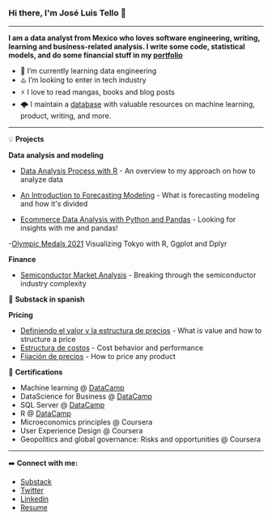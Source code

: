 ### Hi there, I'm José Luis Tello 👋 

---

**I am a data analyst from Mexico who loves software engineering, writing, learning and business-related analysis. I write some code, statistical models, and do some financial stuff in my [portfolio](https://joseluistello.github.io/)**

- 🌱 I’m currently learning data engineering
- ♨️ I’m looking to enter in tech industry
- ⚡ I love to read mangas, books and blog posts
- 🌩️ I maintain a [database](https://www.notion.so/joseluistello/resources-3b96a11183d342b889c95e9bcb1e0c7f) with valuable resources on machine learning, product, writing, and more.

---

💡 **Projects**

**Data analysis and modeling** 

- [Data Analysis Process with R](https://joseluistello.github.io/r/2021/07/12/data-analysis-process.html) - An overview to my approach on how to analyze data 

- [An Introduction to Forecasting Modeling](https://joseluistello.github.io/r/2021/05/22/forecasting_mexico_GDPPC.html/) -  What is forecasting modeling and how it's divided

- [Ecommerce Data Analysis with Python and Pandas](https://joseluistello.github.io/python/2021/08/17/python-data-analysis.html) - Looking for insights with me and pandas!

-[Olympic Medals 2021](https://joseluistello.github.io/r/2021/08/09/datavisualization-medals-tokyo2021.html) Visualizing Tokyo with R, Ggplot and Dplyr


**Finance** 

- [Semiconductor Market Analysis](https://joseluistello.github.io/r/2021/06/28/semiconductors-part1.html) - Breaking through the semiconductor industry complexity 

📙 **Substack in spanish**

**Pricing**

- [Definiendo el valor y la estructura de precios](https://joseluistello.substack.com/p/valor-y-estructura-de-precios) - What is value and how to structure a price
- [Estructura de costos](https://joseluistello.substack.com/p/estructura-de-costos) - Cost behavior and performance 
- [Fijación de precios](https://joseluistello.substack.com/p/fijacin-de-precios) - How to price any product

📝 **Certifications**

* Machine learning @ [DataCamp](https://www.datacamp.com/statement-of-accomplishment/course/fa94eaac8baff3b1f52c3da97afab7aec28a3086)
* DataScience for Business @ [DataCamp](https://www.datacamp.com/statement-of-accomplishment/course/84fb887d77564f69ca9ab75a1d2a61f8ed7b8e02)
* SQL Server @ [DataCamp](https://www.datacamp.com/statement-of-accomplishment/course/d4220a7a486a1662c9a2c942c64fbd6683b8cb22)
* R @ [DataCamp](https://www.datacamp.com/statement-of-accomplishment/course/1e3fbdb8de798fb4897bf2e97e9f53d59828086b)
* Microeconomics principles @ Coursera
* User Experience Design @ Coursera
* Geopolitics and global governance: Risks and opportunities @ Coursera

---

➡️ **Connect with me:**

* [Substack ](https://joseluistello.substack.com/)
* [Twitter](https://twitter.com/jotaele_tello)
* [Linkedin](https://www.linkedin.com/in/joseluistello/)
* [Resume](https://www.notion.so/joseluistello/resume-908176d50910492f82bb0c2c50150406)






